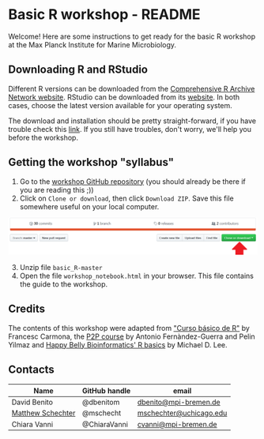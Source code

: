 # Basic R workshop - README

Welcome! Here are some instructions to get ready for the basic R workshop at the Max Planck Institute for Marine Microbiology.

## Downloading R and RStudio

Different R versions can be downloaded from the [Comprehensive R Archive Network website](https://cran.r-project.org/). RStudio can be downloaded from its [website](https://www.rstudio.com/products/rstudio/download/). In both cases, choose the latest version available for your operating system.

The download and installation should be pretty straight-forward, if you have trouble check this [link](https://courses.edx.org/courses/UTAustinX/UT.7.01x/3T2014/56c5437b88fa43cf828bff5371c6a924/). If you still have troubles, don't worry, we'll help you before the workshop.

## Getting the workshop "syllabus"

1. Go to the [workshop GitHub repository](https://github.com/mschecht/basic_R) (you should already be there if you are reading this ;))
2. Click on `Clone or download`, then click `Download ZIP`. Save this file somewhere useful on your local computer.

![](imgs/github.PNG)

3. Unzip file `basic_R-master`
4. Open the file `workshop_notebook.html` in your browser. This file contains the guide to the workshop. 

## Credits

The contents of this workshop were adapted from ["Curso básico de R"](http://www.ub.edu/stat/docencia/EADB/Curso%20basico%20de%20R.pdf) by Francesc Carmona, the [P2P course](https://rawgit.com/genomewalker/p2p/master/friday/P2P_r_crash_course.html#32_ggplot2) by Antonio Fernàndez-Guerra and Pelin Yilmaz and [Happy Belly Bioinformatics' R basics](https://astrobiomike.github.io/R/basics) by Michael D. Lee.

## Contacts

Name | GitHub handle | email
---|---|---
David Benito | @dbenitom | dbenito@mpi-bremen.de
[Matthew Schechter](https://orcid.org/0000-0002-8435-3203) | @mschecht | mschechter@uchicago.edu
Chiara Vanni | @ChiaraVanni | cvanni@mpi-bremen.de

